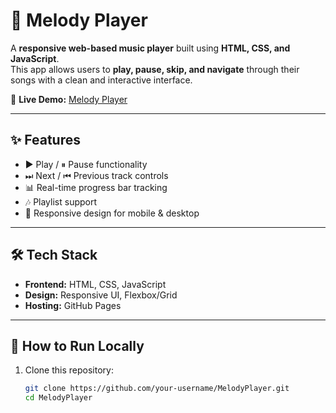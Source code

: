 # 🎵 Melody Player

A **responsive web-based music player** built using **HTML, CSS, and JavaScript**.  
This app allows users to **play, pause, skip, and navigate** through their songs with a clean and interactive interface.  

🔗 **Live Demo:** [Melody Player](https://green-88.github.io/MelodyPlayer/)

---

## ✨ Features
- ▶️ Play / ⏸ Pause functionality  
- ⏭ Next / ⏮ Previous track controls  
- 📊 Real-time progress bar tracking  
- 🎶 Playlist support  
- 📱 Responsive design for mobile & desktop  

---

## 🛠️ Tech Stack
- **Frontend:** HTML, CSS, JavaScript  
- **Design:** Responsive UI, Flexbox/Grid  
- **Hosting:** GitHub Pages  

---

## 🚀 How to Run Locally
1. Clone this repository:
   ```bash
   git clone https://github.com/your-username/MelodyPlayer.git
   cd MelodyPlayer
